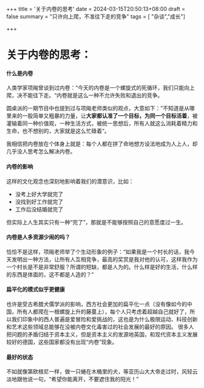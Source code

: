 +++
title = '关于内卷的思考'
date = 2024-03-15T20:50:13+08:00
draft = false
summary = "只许向上爬，不准往下走的竞争"
tags = [ "杂谈","成长"]

+++
# 关于内卷的思考：
#### 什么是内卷
人类学家项飚曾谈到过内卷：“今天的内卷是一个螺旋式的死循环，我们只能向上爬，决不能往下走。“内卷就是这么一种不允许失败和退出的竞争。

圆桌派的一期节目中也提到过与项飚老师类似的观点，大意如下：”不知道是从哪里来的一股简单又粗暴的力量，让**大家都认准了一个目标，为同一个目标活着**，被灌输着同一种价值观，一种生活方式，被统一思想后，所有人就这么消耗着精力和生命，也不想别的，大家就是这么忙碌着“。

我相信把内卷放在个体身上就是：每个人都在拼了命地想方设法地成为人上人，却几乎没人思考怎么解决内卷。

#### 内卷的影响
这样的文化观念也深刻地影响着我们的潜意识，比如：
- 没考上好大学就完了
- 没找到好工作就完了
- 工作后没结婚就完了

但实际上人生其实只有一种“完了”，那就是不能够按照自己的意愿度过一生。

#### 内卷是人多资源少闹的吗？
恰恰不是这样，项飚老师举了个生动形象的例子：“如果我是一个村长的话，我今天发明出一种方法，让所有人互相竞争，最高的奖赏是我对他的认可，这样我作为一个村长是不是非常舒服？所谓的短缺，都是人为的。什么样是好的生活，什么样的东西是体面的，这不都是人造的？”

#### 扁平化的模式似乎更健康
也许是受古希腊犬儒学派的影响，西方社会更加的扁平化一点（没有像如今的中国，所有人都爬在一根螺旋上升的藤蔓上），每个人只考虑着超越自己就好了，所以我们印象中的西人普遍是爱冒险和爱挑战的，这也是为什么极限运动、科技创新和艺术这些领域总能够在没被内卷文化毒害过的社会发展的最好的原因。
很多人把问题的矛盾归结于资本主义，但是资本主义的发源地英国，和现代资本主义发展较好的德国，这些国家都没有出现“内卷”现象。

#### 最好的状态
不如就像第欧根尼一样，做一只蜷在木桶里的犬，等亚历山大大帝走过时，风轻云淡地跟他说一句，“希望你能离开，不要遮住我的阳光！”